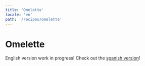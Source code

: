 ```yaml
---
title: 'Omelette'
locale: 'en'
path: '/recipes/omelette'
---
```


# Omelette

English version work in progress! Check out the [spanish version](/es/recipes/omelette)!